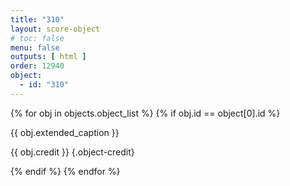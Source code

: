 ```yaml
---
title: "310"
layout: score-object
# toc: false
menu: false
outputs: [ html ]
order: 12940
object:
  - id: "310"
---
```


{% for obj in objects.object_list %}
{% if obj.id == object[0].id %}

{{ obj.extended_caption }}

{{ obj.credit }} {.object-credit}

{% endif %}
{% endfor %}
